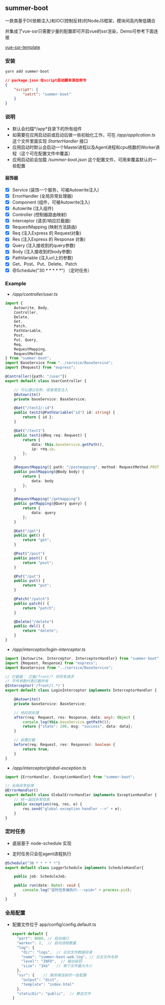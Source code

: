## summer-boot

一款类基于DI(依赖注入)和IOC(控制反转)的NodeJS框架，模块间高内聚低耦合

并集成了vue-ssr只需要少量的配置即可开启vue的ssr渲染，Demo可参考下面连接

[vue-ssr-template](https://github.com/weidao123/vue-ssr-template)

### 安装

```javascript
yarn add summer-boot
```

```json
// package.json 在script启动脚本添加命令
{
    "script": {
        "satrt": "summer-boot"
    }
}
```



### 说明

* 默认会扫描*/app*目录下的所有组件
* 如需要在应用启动前或启动后做一些初始化工作，可在 */app/application.ts* 这个文件里面实现 *StarterHandler* 接口
* 应用启动时默认会启动一个Master进程以及Agent进程和cpu核数的Worker进程（这个可在配置文件中覆盖）
* 应用启动前会加载 */summer-boot.json* 这个配置文件，可用来覆盖默认的一些配置

#### 装饰器

* [x] Service (装饰一个服务，可被Autowrite注入)
* [x] ErrorHandler (全局异常处理器)
* [x] Component (组件，可被Autowrite注入)
* [x] Autowrite (注入组件)
* [x] Controller (控制器路由映射)
* [x] Interceptor (请求/响应拦截器)
* [x] RequestMapping (映射方法路由)
* [x] Req (注入Express 的 Request对象)
* [x] Res (注入Express 的 Response 对象)
* [x] Query (注入接收到的query参数)
* [x] Body (注入接收到的body参数)
* [x] PathVariable (注入url上的参数)
* [x] Get、Post、Put、Delete、Patch
* [x] @Schedule("30 * * * * *") （定时任务）

### Example

* */app/controller/user.ts*

```typescript
import {
    Autowrite, Body,
    Controller,
    Delete,
    Get,
    Patch,
    PathVariable,
    Post,
    Put, Query,
    Req,
    RequestMapping,
    RequestMethod
} from "summer-boot";
import BaseService from "../service/BaseService";
import {Request} from "express";

@Controller({path: "/user"})
export default class UserController {

    // 可以通过名称、或者类型注入
    @Autowrite()
    private baseService: BaseService;

    @Get("/test2/:id")
    public test2(@PathVariable("id") id: string) {
        return { id };
    }

    @Get("/test1")
    public test1(@Req req: Request) {
        return {
            data: this.baseService.getPath(),
            ip: req.ip,
        };
    }

    @RequestMapping({ path: "/postmapping", method: RequestMethod.POST })
    public postMapping(@Body body) {
        return {
            data: body
        };
    }

    @RequestMapping("/getmapping")
    public getMapping(@Query query) {
        return {
            data: query
        };
    }

    @Get("/get")
    public get() {
        return "get";
    }

    @Post("/post")
    public post() {
        return "post";
    }

    @Put("/put")
    public put() {
        return "put";
    }

    @Patch("/patch")
    public patch() {
        return "patch";
    }

    @Delete("/delete")
    public del() {
        return "delete";
    }
}

```

* */app/interceptor/login-interceptor.ts*

```typescript
import {Autowrite, Interceptor, InterceptorHandler} from "summer-boot";
import {Request, Response} from "express";
import BaseService from "../service/BaseService";

// 拦截器： 拦截/front/* 的所有请求
// 不传参数代表拦截所有
@Interceptor('/front/(.*)')
export default class LoginInterceptor implements InterceptorHandler {

    @Autowrite()
    private baseService: BaseService;

    // 响应前处理
    after(req: Request, res: Response, data: any): Object {
        console.log(this.baseService.getPath());
        return {"state": 200, msg: "success", data: data};
    }

    // 前置拦截
    before(req: Request, res: Response): boolean {
        return true;
    }
}
```

* */app/interceptor/global-exception.ts*

```typescript
import {ErrorHandler, ExceptionHandler} from "summer-boot";

// 全局异常处理
@ErrorHandler()
export default class GlobalErrorHandler implements ExceptionHandler {
    // 统一返回异常信息
    public exception(req, res, e) {
        res.send("global exception handler -->" + e);
    }
}
```

### 定时任务

* 底层基于 node-schedule 实现

* 定时任务只会在agent进程执行

```typescript
@Schedule("30 * * * * *")
export default class LoggerSchedule implements ScheduleHandler{

    public job: ScheduleJob;

    public run(date: Date): void {
        console.log("定时任务被执行--->pid=" + process.pid);
    }
}
```

### 全局配置

* 配置文件位于 app/config/config.default.ts

  ```typescript
  export default {
    "port": 8080, // 启动端口
    "worker": 2,  // 启动进程数量
    "log": {
      "dir": "logs",  // 日志文件数据目录
      "name": "summer-boot-web.log", // 日志文件名称
      "level": "INFO",  // 输出级别
      "size": "1kb"   // 单个文件最大大小
    },
    "ssr": {    // 服务端渲染的一些配置
      "output": "dist",
      "template": "index.html"
    },
    "staticDir": "public",  // 静态文件
  }
  ```


